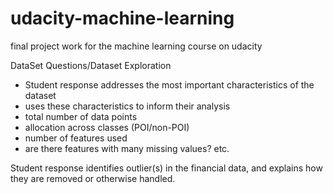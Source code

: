 # udacity-machine-learning
final project work for the machine learning course on udacity

DataSet Questions/Dataset Exploration
* Student response addresses the most important characteristics of the dataset
* uses these characteristics to inform their analysis
* total number of data points
* allocation across classes (POI/non-POI)
* number of features used
* are there features with many missing values? etc.

Student response identifies outlier(s) in the financial data, and explains how they are removed or otherwise handled.
